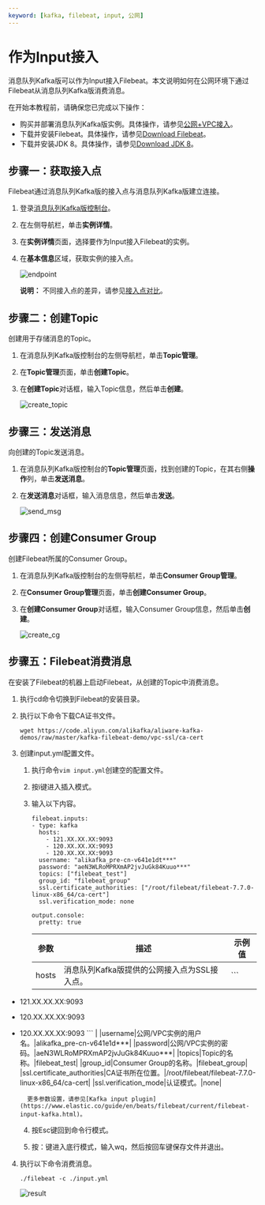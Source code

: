 ```yaml
---
keyword: [kafka, filebeat, input, 公网]
---
```


# 作为Input接入

消息队列Kafka版可以作为Input接入Filebeat。本文说明如何在公网环境下通过Filebeat从消息队列Kafka版消费消息。

在开始本教程前，请确保您已完成以下操作：

-   购买并部署消息队列Kafka版实例。具体操作，请参见[公网+VPC接入](/cn.zh-CN/快速入门/步骤二：购买和部署实例/公网+VPC接入.md)。
-   下载并安装Filebeat。具体操作，请参见[Download Filebeat](https://www.elastic.co/cn/downloads/beats/filebeat)。
-   下载并安装JDK 8。具体操作，请参见[Download JDK 8](https://www.oracle.com/java/technologies/javase/javase-jdk8-downloads.html)。

## 步骤一：获取接入点

Filebeat通过消息队列Kafka版的接入点与消息队列Kafka版建立连接。

1.  登录[消息队列Kafka版控制台](https://kafka.console.aliyun.com/)。

2.  在左侧导航栏，单击**实例详情**。

3.  在**实例详情**页面，选择要作为Input接入Filebeat的实例。

4.  在**基本信息**区域，获取实例的接入点。

    ![endpoint](https://static-aliyun-doc.oss-accelerate.aliyuncs.com/assets/img/zh-CN/3484976951/p107786.png)

    **说明：** 不同接入点的差异，请参见[接入点对比](/cn.zh-CN/产品简介/接入点对比.md)。


## 步骤二：创建Topic

创建用于存储消息的Topic。

1.  在消息队列Kafka版控制台的左侧导航栏，单击**Topic管理**。

2.  在**Topic管理**页面，单击**创建Topic**。

3.  在**创建Topic**对话框，输入Topic信息，然后单击**创建**。

    ![create_topic](https://static-aliyun-doc.oss-accelerate.aliyuncs.com/assets/img/zh-CN/6103976951/p106204.png)


## 步骤三：发送消息

向创建的Topic发送消息。

1.  在消息队列Kafka版控制台的**Topic管理**页面，找到创建的Topic，在其右侧**操作**列，单击**发送消息**。

2.  在**发送消息**对话框，输入消息信息，然后单击**发送**。

    ![send_msg](https://static-aliyun-doc.oss-accelerate.aliyuncs.com/assets/img/zh-CN/6103976951/p106203.png)


## 步骤四：创建Consumer Group

创建Filebeat所属的Consumer Group。

1.  在消息队列Kafka版控制台的左侧导航栏，单击**Consumer Group管理**。

2.  在**Consumer Group管理**页面，单击**创建Consumer Group**。

3.  在**创建Consumer Group**对话框，输入Consumer Group信息，然后单击**创建**。

    ![create_cg](https://static-aliyun-doc.oss-accelerate.aliyuncs.com/assets/img/zh-CN/6103976951/p106205.png)


## 步骤五：Filebeat消费消息

在安装了Filebeat的机器上启动Filebeat，从创建的Topic中消费消息。

1.  执行cd命令切换到Filebeat的安装目录。

2.  执行以下命令下载CA证书文件。

    ```
    wget https://code.aliyun.com/alikafka/aliware-kafka-demos/raw/master/kafka-filebeat-demo/vpc-ssl/ca-cert
    ```

3.  创建input.yml配置文件。

    1.  执行命令`vim input.yml`创建空的配置文件。

    2.  按i键进入插入模式。

    3.  输入以下内容。

        ```
        filebeat.inputs:
        - type: kafka
          hosts:
            - 121.XX.XX.XX:9093
            - 120.XX.XX.XX:9093
            - 120.XX.XX.XX:9093
          username: "alikafka_pre-cn-v641e1dt***"
          password: "aeN3WLRoMPRXmAP2jvJuGk84Kuuo***"
          topics: ["filebeat_test"]
          group_id: "filebeat_group"
          ssl.certificate_authorities: ["/root/filebeat/filebeat-7.7.0-linux-x86_64/ca-cert"]
          ssl.verification_mode: none
        
        output.console:
          pretty: true
        ```

        |参数|描述|示例值|
        |--|--|---|
        |hosts|消息队列Kafka版提供的公网接入点为SSL接入点。|        ```
- 121.XX.XX.XX:9093
- 120.XX.XX.XX:9093
- 120.XX.XX.XX:9093
        ``` |
        |username|公网/VPC实例的用户名。|alikafka\_pre-cn-v641e1d\*\*\*|
        |password|公网/VPC实例的密码。|aeN3WLRoMPRXmAP2jvJuGk84Kuuo\*\*\*|
        |topics|Topic的名称。|filebeat\_test|
        |group\_id|Consumer Group的名称。|filebeat\_group|
        |ssl.certificate\_authorities|CA证书所在位置。|/root/filebeat/filebeat-7.7.0-linux-x86\_64/ca-cert|
        |ssl.verification\_mode|认证模式。|none|

        更多参数设置，请参见[Kafka input plugin](https://www.elastic.co/guide/en/beats/filebeat/current/filebeat-input-kafka.html)。

    4.  按Esc键回到命令行模式。

    5.  按：键进入底行模式，输入wq，然后按回车键保存文件并退出。

4.  执行以下命令消费消息。

    ```
    ./filebeat -c ./input.yml
    ```

    ![result](https://static-aliyun-doc.oss-accelerate.aliyuncs.com/assets/img/zh-CN/6103976951/p107686.png)


